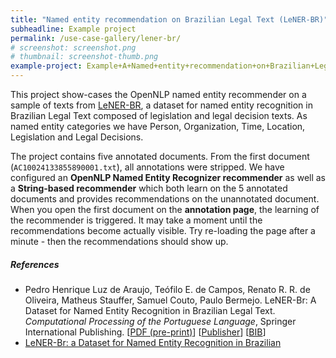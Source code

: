 ```yaml
---
title: "Named entity recommendation on Brazilian Legal Text (LeNER-BR)"
subheadline: Example project
permalink: /use-case-gallery/lener-br/
# screenshot: screenshot.png
# thumbnail: screenshot-thumb.png
example-project: Example+A+Named+entity+recommendation+on+Brazilian+Legal+Text_2019-08-16_1139.zip
---
```


This project show-cases the OpenNLP named entity recommender on a sample of texts from 
[LeNER-BR](https://cic.unb.br/~teodecampos/LeNER-Br/), a dataset for named entity recognition in 
Brazilian Legal Text composed of legislation and legal decision texts. As named entity categories 
we have Person, Organization, Time, Location, Legislation and Legal Decisions.

The project contains five annotated documents. From the first document (`AC10024133855890001.txt`),
all annotations were stripped. We have configured an **OpenNLP Named Entity Recognizer recommender**
as well as a **String-based recommender** which both learn on the 5 annotated documents and provides
recommendations on the unannotated document. When you open the first document on the **annotation
page**, the learning of the recommender is triggered. It may take a moment until the recommendations
become actually visible. Try re-loading the page after a minute - then the recommendations should
show up.

##### References

* Pedro Henrique Luz de Araujo, Teófilo E. de Campos, Renato R. R. de Oliveira, Matheus Stauffer, 
  Samuel Couto, Paulo Bermejo. LeNER-Br: A Dataset for Named Entity Recognition in Brazilian Legal Text.
  <i>Computational Processing of the Portuguese Language</i>, Springer International Publishing.
  [[PDF (pre-print)](https://cic.unb.br/~teodecampos/LeNER-Br/luz_etal_propor2018.pdf)]
  [[Publisher](https://link.springer.com/chapter/10.1007/978-3-319-99722-3_32)]
  [[BIB](https://citation-needed.springer.com/v2/references/10.1007/978-3-319-99722-3_32?format=bibtex&flavour=citation)]
* [LeNER-Br: a Dataset for Named Entity Recognition in Brazilian](https://cic.unb.br/~teodecampos/LeNER-Br/)
